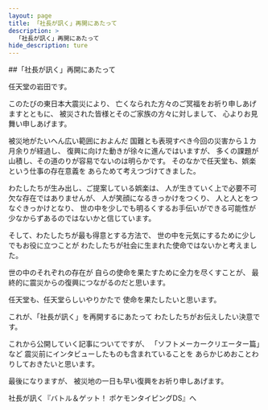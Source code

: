 ```yaml
---
layout: page
title: 「社長が訊く」再開にあたって
description: >
  「社長が訊く」再開にあたって
hide_description: ture
---
```



##「社長が訊く」再開にあたって

任天堂の岩田です。

このたびの東日本大震災により、
亡くなられた方々のご冥福をお祈り申しあげますとともに、
被災された皆様とそのご家族の方々に対しまして、
心よりお見舞い申しあげます。

被災地がたいへん広い範囲におよんだ
国難とも表現すべき今回の災害から１カ月余りが経過し、
復興に向けた動きが徐々に進んではいますが、
多くの課題が山積し、その道のりが容易でないのは明らかです。
そのなかで任天堂も、娯楽という仕事の存在意義を
あらためて考えつづけてきました。

わたしたちが生み出し、ご提案している娯楽は、
人が生きていく上で必要不可欠な存在ではありませんが、
人が笑顔になるきっかけをつくり、
人と人とをつなぐきっかけとなり、
世の中を少しでも明るくするお手伝いができる可能性が
少なからずあるのではないかと信じています。

そして、わたしたちが最も得意とする方法で、
世の中を元気にするために少しでもお役に立つことが
わたしたちが社会に生まれた使命ではないかと考えました。

世の中のそれぞれの存在が
自らの使命を果たすために全力を尽くすことが、
最終的に震災からの復興につながるのだと思います。

任天堂も、任天堂らしいやりかたで
使命を果たしたいと思います。

これが、「社長が訊く」を再開するにあたって
わたしたちがお伝えしたい決意です。

これから公開していく記事についてですが、
「ソフトメーカークリエーター篇」など
震災前にインタビューしたものも含まれていることを
あらかじめおことわりしておきたいと思います。

最後になりますが、
被災地の一日も早い復興をお祈り申しあげます。

社長が訊く『バトル＆ゲット！ ポケモンタイピングDS』へ

